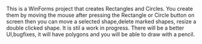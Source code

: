 This is a WinForms project that creates Rectangles and Circles.
You create them by moving the mouse after pressing the Rectangle
or Circle button on screen then you can move a selected shape,delete marked shapes,
resize a double clicked shape. It is stil a work in progress.
There will be a better UI,bugfixes, it will have polygons and you will be able to draw with a pencil.
  
